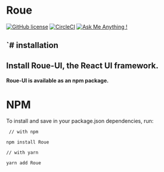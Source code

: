 # Roue

[![GitHub license](https://img.shields.io/github/license/Naereen/StrapDown.js.svg)](https://github.com/mattisonzhao/Roue/blob/master/LICENSE)
[![CircleCI](https://circleci.com/gh/mattisonzhao/Roue.svg?style=svg)](https://circleci.com/gh/mattisonzhao/Roue)
[![Ask Me Anything !](https://img.shields.io/badge/Ask%20me-anything-1abc9c.svg)](https://github.com/mattisonzhao/Roue/issues)



`# installation
---
## Install Roue-UI, the React UI framework. 
    
#### Roue-UI is available as an npm package.



# NPM




To install and save in your package.json dependencies, run:
```
 // with npm 
 
npm install Roue

// with yarn

yarn add Roue
```

